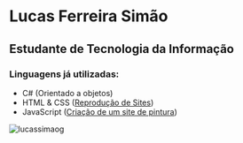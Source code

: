 # Lucas Ferreira Simão
## Estudante de Tecnologia da Informação

### Linguagens já utilizadas: 

 - C# (Orientado a objetos)
 - HTML & CSS ([Reprodução de Sites](https://lucassimaog6.github.io/Reproducao_de_Layout/))
 - JavaScript ([Criação de um site de pintura](https://lucassimaog6.github.io/Paint2_p5.js/))

<img align="center" src="https://github-readme-stats.vercel.app/api?username=Lucassimaog6&show_icons=true&theme=gruvbox&locale=pt-BR" alt="lucassimaog"/>

